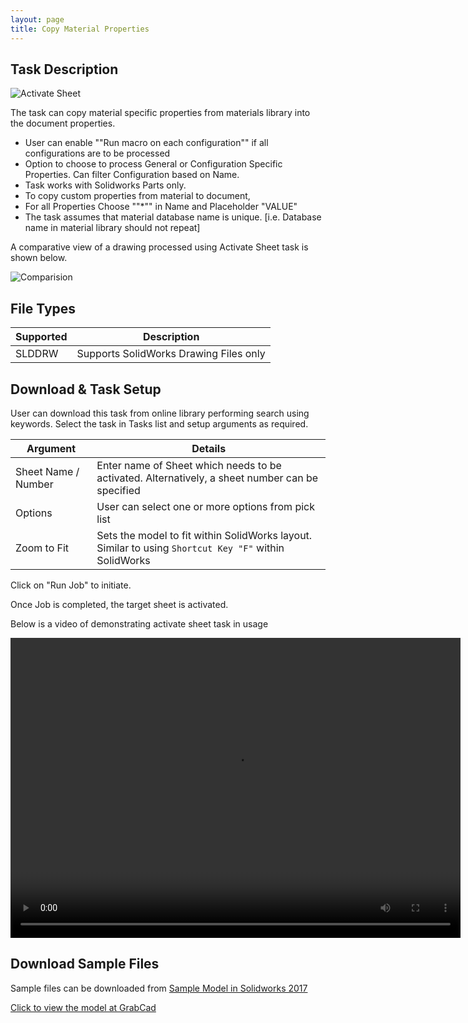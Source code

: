 ```yaml
---
layout: page
title: Copy Material Properties
---
```


## Task Description

![Activate Sheet](002_ActivateSheet_001.png "Activate Sheet")

The task can copy material specific properties from materials library into the document properties.
 - User can enable ""Run macro on each configuration"" if all configurations are to be processed
 - Option to choose to process General or Configuration Specific Properties. Can filter Configuration based on Name.
 - Task works with Solidworks Parts only.
 - To copy custom properties from material to document, 
 - For all Properties Choose ""*"" in Name and Placeholder "VALUE"
 - The task assumes that material database name is unique. [i.e. Database name in material library should not repeat]


A comparative view of a drawing processed using Activate Sheet task is shown below.

![Comparision](002_ActivateSheet_002.png "Comparision between initial and final state of Solidworks Drawing")

## File Types

| Supported | Description |
| --- | --- |
| SLDDRW | Supports SolidWorks Drawing Files only |


## Download & Task Setup

User can download this task from online library performing search using keywords.
Select the task in Tasks list and setup arguments as required.

| Argument | Details |
| --- | --- |
| Sheet Name / Number| Enter name of Sheet which needs to be activated. Alternatively, a sheet number can be specified |
| Options | User can select one or more options from pick list |
| Zoom to Fit | Sets the model to fit within SolidWorks layout. Similar to using ```Shortcut Key "F"``` within SolidWorks |


Click on "Run Job" to initiate.

Once Job is completed, the target sheet is activated.

Below is a video of demonstrating activate sheet task in usage

<video width="720" height="480" controls>
  <source src="002_ActivateSheet.swf" type="video/mp4">
</video>


## Download Sample Files

Sample files can be downloaded from 
[Sample Model in Solidworks 2017](../000-model/SolidWorks_2017_RoboticArm.zip)

[Click to view the model at GrabCad](https://grabcad.com/library/5-dof-robot-1)
